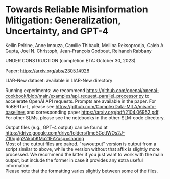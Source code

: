 # Towards Reliable Misinformation Mitigation: Generalization, Uncertainty, and GPT-4

Kellin Pelrine, Anne Imouza, Camille Thibault, Meilina Reksoprodjo, Caleb A. Gupta, Joel N. Christoph, Jean-François Godbout, Reihaneh Rabbany

UNDER CONSTRUCTION (completion ETA: October 30, 2023)

Paper: https://arxiv.org/abs/2305.14928

LIAR-New dataset: available in LIAR-New directory

Running experiments: we recommend https://github.com/openai/openai-cookbook/blob/main/examples/api_request_parallel_processor.py to accelerate OpenAI API requests. Prompts are available in the paper. For RoBERTa-L, please see https://github.com/ComplexData-MILA/misinfo-baselines and corresponding paper https://arxiv.org/pdf/2104.06952.pdf. For other SLMs, please see the notebooks in the other-SLM-code directory.

Output files (e.g., GPT-4 output) can be found at https://drive.google.com/drive/folders/1me5GcttWOs2J-Z10gpIg2AkobKMa21EA?usp=sharing  
Most of the output files are paired. "rawoutput" version is output from a script similar to above, while the version without that affix is slightly more processed. We recommend the latter if you just want to work with the main output, but include the former in case it provides any extra useful information.  
Please note that the formatting varies slightly between some of the files.
